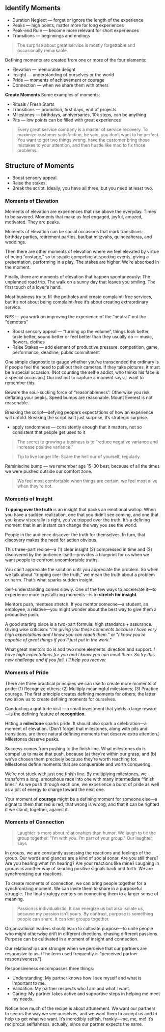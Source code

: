## Identify Moments
- Duration Neglect — forget or ignore the length of the experience
- Peaks — high points, matter more for long experiences
- Peak-end Rule — become more relevant for short experiences
- Transitions — beginnings and endings

> The surprise about great service is mostly forgettable and occasionally remarkable.

Defining moments are created from one or more of the four elements:
- Elevation — memorable delight
- Insight — understanding of ourselves or the world
- Pride — moments of achievement or courage
- Connection — when we share them with others

**Create Moments**
Some examples of moments:
- Rituals / Fresh Starts
- Transitions — promotion, first days, end of projects
- Milestones — birthdays, anniversaries, 10k steps, can be anything
- Pits — low points can be filled with great experiences

> Every great service company is a master of service recovery.
> To maximize customer satisfaction, he said, you don’t want to be perfect. You want to get two things wrong, have the customer bring those mistakes to your attention, and then hustle like mad to fix those problems.

## Structure of Moments
- Boost sensory appeal.
- Raise the stakes.
- Break the script.
Ideally, you have all three, but you need at least two.

### Moments of Elevation
Moments of elevation are experiences that rise above the everyday. Times to be savored. Moments that make us feel engaged, joyful, amazed, motivated. They are peaks.

Moments of elevation can be social occasions that mark transitions: birthday parties, retirement parties, bar/bat mitzvahs, quinceañeras, and weddings.

Then there are other moments of elevation where we feel elevated by virtue of being “onstage,” so to speak: competing at sporting events, giving a presentation, performing in a play. The stakes are higher. We’re absorbed in the moment.

Finally, there are moments of elevation that happen spontaneously: The unplanned road trip. The walk on a sunny day that leaves you smiling. The first touch of a lover’s hand.

Most business try to fill the potholes and create complaint-free services, but it’s not about being complaint-free it’s about creating extraordinary service.

NPS — you work on improving the experience of the “neutral” not the “demoters”
- Boost sensory appeal — “turning up the volume”, things look better, taste better, sound better or feel better than they usually do — music, flowers, clothes
- Raise Stakes — add element of productive pressure: competition, game, performance, deadline, public commitment

One simple diagnostic to gauge whether you’ve transcended the ordinary is if people feel the need to pull out their cameras. If they take pictures, it must be a special occasion. (Not counting the selfie addict, who thinks his face is a special occasion.) Our instinct to capture a moment says: I want to remember this. 

Beware the soul-sucking force of “reasonableness”. Otherwise you risk deflating your peaks. Speed bumps are reasonable. Mount Everest is not reasonable.

Breaking the script—defying people’s expectations of how an experience will unfold. Breaking the script isn’t just surprise, it’s strategic surprise. 
- apply randomness — consistently enough that it matters, not so consistent that people get used to it

> The secret to growing a business is to “reduce negative variance and increase positive variance.”

> Tip to live longer life: Scare the hell our of yourself, regularly.

Reminiscine bump — we remember age 15–30 best, because of all the times we were pushed outside our comfort zone.

> We feel most comfortable when things are certain, we feel most alive when they’re not.

### Moments of Insight
**Tripping over the truth** is an insight that packs an emotional wallop. When you have a sudden realization, one that you didn’t see coming, and one that you know viscerally is right, you’ve tripped over the truth. It’s a defining moment that in an instant can change the way you see the world.

People in the audience discover the truth for themselves. In turn, that discovery makes the need for action obvious. 

This three-part recipe—a (1) clear insight (2) compressed in time and (3) discovered by the audience itself—provides a blueprint for us when we want people to confront uncomfortable truths.

You can’t appreciate the solution until you appreciate the problem. So when we talk about “tripping over the truth,” we mean the truth about a problem or harm. That’s what sparks sudden insight.

Self-understanding comes slowly. One of the few ways to accelerate it—to experience more crystallizing moments—is to **stretch for insight**.

Mentors push, mentees stretch. If you mentor someone—a student, an employee, a relative—you might wonder about the best way to give them a productive push. 

A good starting place is a two-part formula: high standards + assurance. Giving wise criticism:  “*I’m giving you these comments because I have very high expectations and I know you can reach them.*” or "*I know you’re capable of great things if you’ll just put in the work.*"

What great mentors do is add two more elements: direction and support. *I have high expectations for you and I know you can meet them. So try this new challenge and if you fail, I’ll help you recover.*

### Moments of Pride
There are three practical principles we can use to create more moments of pride: (1) Recognize others; (2) Multiply meaningful milestones; (3) Practice courage. The first principle creates defining moments for others; the latter two allow us to create defining moments for ourselves.

Conducting a gratitude visit —a small investment that yields a large reward—is the defining feature of **recognition**.

Hitting a **milestone** sparks pride. It should also spark a celebration—a moment of elevation. (Don’t forget that milestones, along with pits and transitions, are three natural defining moments that deserve extra attention.) Milestones deserve peaks.

Success comes from pushing to the finish line. What milestones do is compel us to make that push, because (a) they’re within our grasp, and (b) we’ve chosen them precisely because they’re worth reaching for. Milestones define moments that are conquerable and worth conquering.

We’re not stuck with just one finish line. By multiplying milestones, we transform a long, amorphous race into one with many intermediate “finish lines.” As we push through each one, we experience a burst of pride as well as a jolt of energy to charge toward the next one.

Your moment of **courage** might be a defining moment for someone else—a signal to them that red is red, that wrong is wrong, and that it can be righted if we stand, together, against it.

### Moments of Connection
> Laughter is more about relationships than humor.  We laugh to tie the group together. "I’m with you. I’m part of your group." Our laughter says

In groups, we are constantly assessing the reactions and feelings of the group. Our words and glances are a kind of social sonar. Are you still there? Are you hearing what I’m hearing? Are your reactions like mine? Laughing in groups is another way of sending positive signals back and forth. We are synchronizing our reactions.

To create moments of connection, we can bring people together for a synchronizing moment. We can invite them to share in a purposeful struggle. The final strategy centers on connecting them to a larger sense of meaning.

> Passion is individualistic. It can energize us but also isolate us, because my passion isn’t yours. By contrast, purpose is something people can share. It can knit groups together.

Organizational leaders should learn to cultivate purpose—to unite people who might otherwise drift in different directions, chasing different passions. Purpose can be cultivated in a moment of insight and connection. 

Our relationships are stronger when we perceive that our partners are responsive to us. (The term used frequently is “perceived partner responsiveness.”)

Responsiveness encompasses three things:
- Understanding: My partner knows how I see myself and what is important to me.
- Validation: My partner respects who I am and what I want.
- Caring: My partner takes active and supportive steps in helping me meet my needs.

Notice how much of the recipe is about attunement. We want our partners to see us the way we see ourselves, and we want them to accept us and to help us get what we want. It’s incredibly selfish, frankly—me, me, me! It’s reciprocal selfishness, actually, since our partner expects the same.

